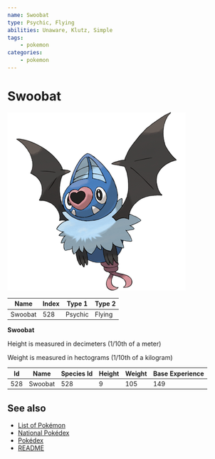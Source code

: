 ```yaml
---
name: Swoobat
type: Psychic, Flying
abilities: Unaware, Klutz, Simple
tags:
    - pokemon
categories:
    - pokemon
---
```


# Swoobat


![Swoobat](images/528.png)

| **Name** | **Index** | **Type 1** | **Type 2** |
|----|----|----|----|
| Swoobat | 528 | Psychic | Flying  |

**Swoobat** 


Height is measured in decimeters (1/10th of a meter)

Weight is measured in hectograms (1/10th of a kilogram)

| **Id** | **Name** | **Species Id** | **Height** | **Weight** | **Base Experience** |
|--------|----------|----------------|------------|------------|---------------------|
| 528 | Swoobat | 528 | 9 | 105 | 149 |


## See also

- [List of Pokémon](../pokemon.md)
- [National Pokédex](../national_pokedex.md)
- [Pokédex](../pokedex.md)
- [README](../README.md)

